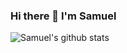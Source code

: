 ### Hi there 👋 I'm Samuel

![Samuel's github stats](https://github-readme-stats.vercel.app/api?username=samloft&show_icons=true&theme=dracula)


